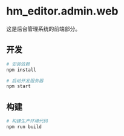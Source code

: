 # hm_editor.admin.web

这是后台管理系统的前端部分。

## 开发

```bash
# 安装依赖
npm install

# 启动开发服务器
npm start
```

## 构建

```bash
# 构建生产环境代码
npm run build
```
